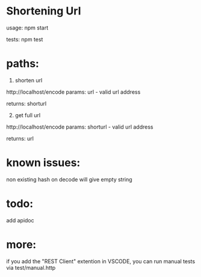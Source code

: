 # Shortening Url

usage:
npm start

tests:
npm test

# paths:
1) shorten url

http://localhost/encode
params: 
url - valid url address

returns:
shorturl

2) get full url
 
http://localhost/encode
params: 
shorturl - valid url address

returns: 
url

# known issues:
non existing hash on decode will give empty string

# todo:
add apidoc

# more:
if you add the "REST Client" extention in VSCODE, you can run manual tests via test/manual.http 